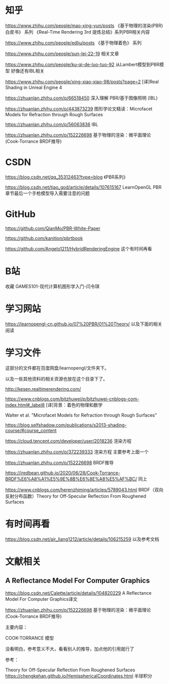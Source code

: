 # 知乎

https://www.zhihu.com/people/mao-xing-yun/posts	《基于物理的渲染(PBR)白皮书》 系列	《Real-Time Rendering 3rd 提炼总结》系列PBR相关内容

https://www.zhihu.com/people/edliu/posts	《基于物理着色》 系列

https://www.zhihu.com/people/sun-lei-22-19	相关文章

https://www.zhihu.com/people/ku-qi-de-luo-tuo-92	从Lambert模型到PBR模型	好像还有IBL相关

https://www.zhihu.com/people/xing-xiao-xiao-98/posts?page=2 [译]Real Shading in Unreal Engine 4

https://zhuanlan.zhihu.com/p/66518450   深入理解 PBR/基于图像照明 (IBL)

https://zhuanlan.zhihu.com/p/443873239  图形学论文精读：Microfacet Models for Refraction through Rough Surfaces

https://zhuanlan.zhihu.com/p/56063836 IBL

https://zhuanlan.zhihu.com/p/152226698	基于物理的渲染：微平面理论(Cook-Torrance BRDF推导)



# CSDN

https://blog.csdn.net/qq_35312463?type=blog 《PBR系列》

https://blog.csdn.net/tiao_god/article/details/107615167  LearnOpenGL PBR章节最后一个手枪模型导入需要注意的问题

# GitHub

https://github.com/QianMo/PBR-White-Paper

https://github.com/kanition/pbrtbook

https://github.com/Angelo1211/HybridRenderingEngine	这个有时间再看

# B站

收藏  GAMES101-现代计算机图形学入门-闫令琪

# 学习网站

https://learnopengl-cn.github.io/07%20PBR/01%20Theory/	以及下面的相关阅读

# 学习文件

这部分的文件都在百度网盘/learnopengl/文件夹下。

以及一些其他资料的相关资源也放在这个目录下了。

http://kesen.realtimerendering.com/

https://www.cnblogs.com/bitzhuwei/p/bitzhuwei-cnblogs-com-index.html#_label8  [译]背景：着色的物理和数学

Walter et al. "Microfacet Models for Refraction through Rough Surfaces"

https://blog.selfshadow.com/publications/s2013-shading-course/#course_content

https://cloud.tencent.com/developer/user/2018236  渲染方程

https://zhuanlan.zhihu.com/p/372239333  渲染方程 主要参考上面一个

https://zhuanlan.zhihu.com/p/152226698  BRDF推导

https://iredbean.github.io/2020/06/28/Cook-Torrance-BRDF%E6%A8%A1%E5%9E%8B%E6%8E%A8%E5%AF%BC/ 同上

https://www.cnblogs.com/herenzhiming/articles/5789043.html  BRDF（双向反射分布函数）Theory for Off-Specular Reflection From Roughened Surfaces

# 有时间再看

https://blog.csdn.net/air_liang1212/article/details/106215259 以及参考文档



# 文献相关

## A Reflectance Model For Computer Graphics

https://blog.csdn.net/Calette/article/details/104820229	A Reflectance Model For Computer Graphics译文

https://zhuanlan.zhihu.com/p/152226698	基于物理的渲染：微平面理论(Cook-Torrance BRDF推导)

主要内容：

COOK-TORRANCE 模型

没看明白，参考意义不大，看看别人的推导，加点他的引用就行了

参考：

Theory for Off-Specular Reflection From Roughened Surfaces
https://chengkehan.github.io/HemisphericalCoordinates.html  半球积分
